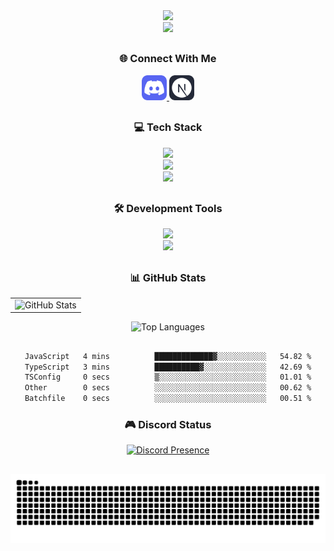 <div align="center">
  
<img src="https://readme-typing-svg.herokuapp.com/?font=Fira+Code&weight=500&size=40&pause=1000&color=3F00F7&center=true&vCenter=true&random=false&width=600&height=100&lines=Hi,+I%27m+Vivi+%F0%9F%91%8B;Full-Stack+Developer" />

<div align="center">
    <img src="https://komarev.com/ghpvc/?username=Vivi190&color=blue"/>
</div>

<h2></h2>

### 🌐 Connect With Me
<a href="https://discord.com/users/224015846878609409" target="_blank">
    <img src="https://raw.githubusercontent.com/tandpfun/skill-icons/main/icons/Discord.svg" width="40px">
</a>
<a href="https://vivibot.com.tr/" target="_blank">
    <img src="https://raw.githubusercontent.com/tandpfun/skill-icons/main/icons/NextJS-Dark.svg" width="40px">
</a>

<h2></h2>

### 💻 Tech Stack
<div>
    <img src="https://skillicons.dev/icons?i=js,ts,react,nextjs,nodejs" /><br/>
    <img src="https://skillicons.dev/icons?i=html,css,tailwind,bootstrap,vite" /><br/>
    <img src="https://skillicons.dev/icons?i=mongodb,supabase,express,electron,nginx" />
</div>

<h2></h2>

### 🛠️ Development Tools
<div>
    <img src="https://skillicons.dev/icons?i=vscode,git,postman,vim,babel" /><br/>
    <img src="https://skillicons.dev/icons?i=linux,windows,ubuntu,debian,cloudflare" />
</div>

<h2></h2>

### 📊 GitHub Stats

<table>
  <tr>
    <td>
      <img src="https://github-readme-stats.vercel.app/api?username=Vivi190&show_icons=true&theme=tokyonight&hide_border=true" alt="GitHub Stats" />
    </td>
  </tr>
</table>

<img src="https://github-readme-stats.vercel.app/api/top-langs/?username=Vivi190&theme=tokyonight&hide_border=true&layout=compact" alt="Top Languages" />

<h2></h2>

<!--START_SECTION:waka-->

```txt
JavaScript   4 mins          █████████████▓░░░░░░░░░░░   54.82 %
TypeScript   3 mins          ██████████▓░░░░░░░░░░░░░░   42.69 %
TSConfig     0 secs          ▒░░░░░░░░░░░░░░░░░░░░░░░░   01.01 %
Other        0 secs          ░░░░░░░░░░░░░░░░░░░░░░░░░   00.62 %
Batchfile    0 secs          ░░░░░░░░░░░░░░░░░░░░░░░░░   00.51 %
```

<!--END_SECTION:waka-->

### 🎮 Discord Status
[![Discord Presence](https://lanyard.cnrad.dev/api/224015846878609409)](https://discord.com/users/224015846878609409)

<h2></h2>

<img src="https://raw.githubusercontent.com/Platane/snk/output/github-contribution-grid-snake.svg" />

</div>
